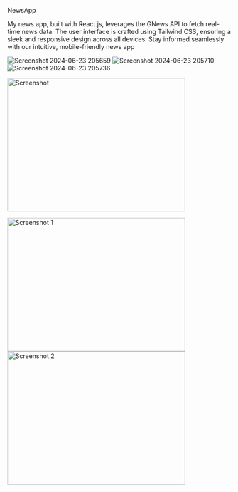 NewsApp

My news app, built with React.js, leverages the GNews API to fetch real-time news data. The user interface is crafted using Tailwind CSS, ensuring a sleek and responsive design across all devices. Stay informed seamlessly with our intuitive, mobile-friendly news app

![Screenshot 2024-06-23 205659](https://github.com/AnujTiwari-Student/NewsApp/assets/58434371/88929f83-05c6-48e7-ba4a-587f617486b6)
![Screenshot 2024-06-23 205710](https://github.com/AnujTiwari-Student/NewsApp/assets/58434371/48d2868e-e5df-4be4-afd0-3df3e4a91871)
![Screenshot 2024-06-23 205736](https://github.com/AnujTiwari-Student/NewsApp/assets/58434371/0be61029-1345-4c5b-a459-fa72c8d6bec9)

<p>
    <img src="https://github.com/AnujTiwari-Student/NewsApp/assets/58434371/88929f83-05c6-48e7-ba4a-587f617486b6" alt="Screenshot" style="height: 300px; width: 400px;">
</p>
<span>
    <img src="https://github.com/AnujTiwari-Student/NewsApp/blob/main/assets/58434371/48d2868e-e5df-4be4-afd0-3df3e4a91871.png?raw=true" alt="Screenshot 1" style="height: 300px; width: 400px;">
</span>
<span>
    <img src="https://github.com/AnujTiwari-Student/NewsApp/blob/main/assets/58434371/0be61029-1345-4c5b-a459-fa72c8d6bec9.png?raw=true" alt="Screenshot 2" style="height: 300px; width: 400px;">
</span>




